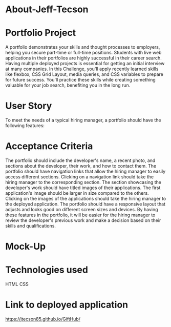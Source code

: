 # About-Jeff-Tecson

# Portfolio Project
A portfolio demonstrates your skills and thought processes to employers, helping you secure part-time or full-time positions. Students with live web applications in their portfolios are highly successful in their career search. Having multiple deployed projects is essential for getting an initial interview at many companies. In this Challenge, you'll apply recently learned skills like flexbox, CSS Grid Layout, media queries, and CSS variables to prepare for future success. You'll practice these skills while creating something valuable for your job search, benefiting you in the long run.

# User Story
To meet the needs of a typical hiring manager, a portfolio should have the following features:

# Acceptance Criteria
The portfolio should include the developer's name, a recent photo, and sections about the developer, their work, and how to contact them.
The portfolio should have navigation links that allow the hiring manager to easily access different sections.
Clicking on a navigation link should take the hiring manager to the corresponding section.
The section showcasing the developer's work should have titled images of their applications.
The first application's image should be larger in size compared to the others.
Clicking on the images of the applications should take the hiring manager to the deployed application.
The portfolio should have a responsive layout that adjusts and looks good on different screen sizes and devices.
By having these features in the portfolio, it will be easier for the hiring manager to review the developer's previous work and make a decision based on their skills and qualifications.

# Mock-Up

# Technologies used
HTML
CSS


# Link to deployed application
https://jtecson85.github.io/GiftHub/
